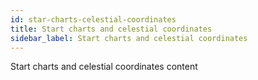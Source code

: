 ```yaml
---
id: star-charts-celestial-coordinates
title: Start charts and celestial coordinates
sidebar_label: Start charts and celestial coordinates
---
```


Start charts and celestial coordinates content
